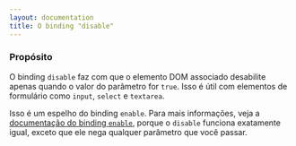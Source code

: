 ```yaml
---
layout: documentation
title: O binding "disable"
---
```


### Propósito
O binding `disable` faz com que o elemento DOM associado desabilite apenas quando o valor do parâmetro for `true`. Isso é útil com elementos de formulário como `input`, `select` e `textarea`.

Isso é um espelho do binding `enable`. Para mais informações, veja a [documentação do binding `enable`](enable-binding.html), porque o `disable` funciona exatamente igual, exceto que ele nega qualquer parâmetro que você passar.